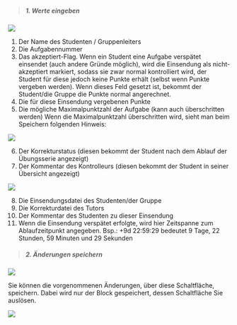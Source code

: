 
> ##### 1. Werte eingeben #####

![](workA.png)

1. Der Name des Studenten / Gruppenleiters
2. Die Aufgabennummer
3. Das akzeptiert-Flag. Wenn ein Student eine Aufgabe verspätet einsendet (auch andere Gründe möglich), wird die Einsendung als nicht-akzeptiert markiert, sodass sie zwar normal kontrolliert wird, der Student für diese jedoch keine Punkte erhält (selbst wenn Punkte vergeben werden). Wenn dieses Feld gesetzt ist, bekommt der Student/die Gruppe die Punkte normal angerechnet.
4. Die für diese Einsendung vergebenen Punkte
5. Die mögliche Maximalpunktzahl der Aufgabe (kann auch überschritten werden)
Wenn die Maximalpunktzahl überschritten wird, sieht man beim Speichern folgenden Hinweis:

![](workE.png)

6. Der Korrekturstatus (diesen bekommt der Student nach dem Ablauf der Übungsserie angezeigt)
7. Der Kommentar des Kontrolleurs (diesen bekommt der Student in seiner Übersicht angezeigt)

![](workC.png)

8. Die Einsendungsdatei des Studenten/der Gruppe
9. Die Korrekturdatei des Tutors
10. Der Kommentar des Studenten zu dieser Einsendung
11. Wenn die Einsendung verspätet erfolgte, wird hier Zeitspanne zum Ablaufzeitpunkt angegeben.
Bsp.: +9d 22:59:29 bedeutet 9 Tage, 22 Stunden, 59 Minuten und 29 Sekunden

> ##### 2. Änderungen speichern #####

![](workB.png)

Sie können die vorgenommenen Änderungen, über diese Schaltfläche, speichern.
Dabei wird nur der Block gespeichert, dessen Schaltfläche Sie auslösen.

![](workD.png)